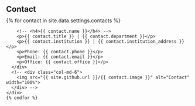 <div class="row g-5 mb-5" id="contact">
  <div>
    <h2 style="margin: 60px 0px 10px;">Contact</h2>
    {% for contact in site.data.settings.contacts %}
    <div class="row g-5 mb-5">
      <div class="col-md-6">
        
        <!-- <h4>{{ contact.name }}</h4> -->
        <p>{{ contact.title }} | {{ contact.department }}</p>
        <p>{{ contact.institution }} | {{ contact.institution_address }}</p>
        <p>Phone: {{ contact.phone }}</p>
        <p>Email: {{ contact.email }}</p>
        <p>Office: {{ contact.office }}</p>
      </div>
      <!-- <div class="col-md-6">
        <img src="{{ site.github.url }}/{{ contact.image }}" alt="Contact" width="100%">
      </div> -->
    </div>
    {% endfor %}
  </div>
</div>
